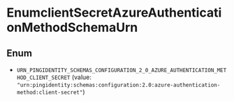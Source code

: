 

# EnumclientSecretAzureAuthenticationMethodSchemaUrn

## Enum


* `URN_PINGIDENTITY_SCHEMAS_CONFIGURATION_2_0_AZURE_AUTHENTICATION_METHOD_CLIENT_SECRET` (value: `"urn:pingidentity:schemas:configuration:2.0:azure-authentication-method:client-secret"`)



